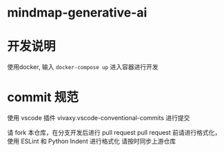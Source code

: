 # mindmap-generative-ai

# 开发说明
使用docker, 输入 `docker-compose up` 进入容器进行开发

# commit 规范
使用 vscode 插件 vivaxy.vscode-conventional-commits 进行提交

请 fork 本仓库，在分支开发后进行 pull request
pull request 前请进行格式化，使用 ESLint 和 Python Indent 进行格式化
请按时同步上游仓库